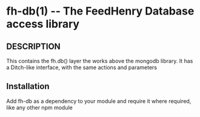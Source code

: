 fh-db(1) -- The FeedHenry Database access library
===============================================

## DESCRIPTION

This contains the fh.db() layer the works above the mongodb library. It has a Ditch-like interface, with the same actions and parameters

## Installation

Add fh-db as a dependency to your module and require it where required, like any other npm module
